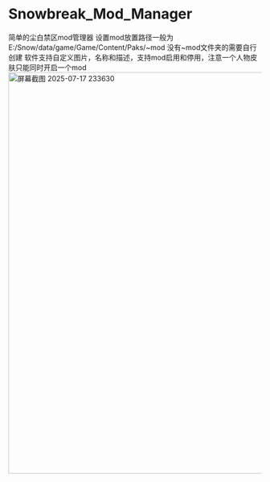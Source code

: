 # Snowbreak_Mod_Manager
简单的尘白禁区mod管理器
设置mod放置路径一般为E:/Snow/data/game/Game/Content/Paks/~mod
没有~mod文件夹的需要自行创建
软件支持自定义图片，名称和描述，支持mod启用和停用，注意一个人物皮肤只能同时开启一个mod
<img width="712" height="798" alt="屏幕截图 2025-07-17 233630" src="https://github.com/user-attachments/assets/e7f7ac4d-0fc0-4170-8481-ef33c26f45a9" />
